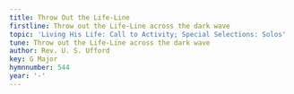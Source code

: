 ```yaml
---
title: Throw Out the Life-Line
firstline: Throw out the Life-Line across the dark wave
topic: 'Living His Life: Call to Activity; Special Selections: Solos'
tune: Throw out the Life-Line across the dark wave
author: Rev. U. S. Ufford
key: G Major
hymnnumber: 544
year: '-'
---
```

